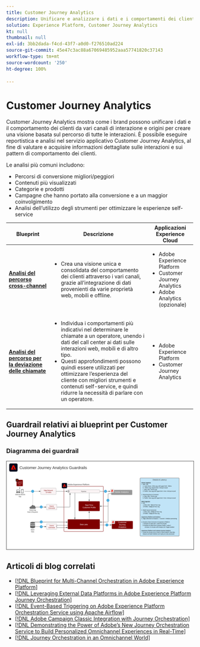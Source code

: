 ```yaml
---
title: Customer Journey Analytics
description: Unificare e analizzare i dati e i comportamenti dei clienti da tutto il percorso del cliente
solution: Experience Platform, Customer Journey Analytics
kt: null
thumbnail: null
exl-id: 3bb2dada-f4cd-43f7-a0d0-f276510ad224
source-git-commit: 45e47c3ac88a67069485952aaa57741820c37143
workflow-type: tm+mt
source-wordcount: '250'
ht-degree: 100%

---
```


# Customer Journey Analytics

Customer Journey Analytics mostra come i brand possono unificare i dati e il comportamento dei clienti da vari canali di interazione e origini per creare una visione basata sul percorso di tutte le interazioni. È possibile eseguire reportistica e analisi nel servizio applicativo Customer Journey Analytics, al fine di valutare e acquisire informazioni dettagliate sulle interazioni e sui pattern di comportamento dei clienti.

Le analisi più comuni includono:

* Percorsi di conversione migliori/peggiori
* Contenuti più visualizzati
* Categorie e prodotti
* Campagne che hanno portato alla conversione e a un maggior coinvolgimento
* Analisi dell’utilizzo degli strumenti per ottimizzare le esperienze self-service

| Blueprint | Descrizione | Applicazioni Experience Cloud |
|---|---|---|
| **[Analisi del percorso cross-channel](digital-behavioral-data-consolidation.md)** | <ul><li>Crea una visione unica e consolidata del comportamento dei clienti attraverso i vari canali, grazie all’integrazione di dati provenienti da varie proprietà web, mobili e offline.</li></ul> | <ul><li>Adobe Experience Platform</li><li>Customer Journey Analytics</li><li>Adobe Analytics (opzionale)</li></ul> |
| **[Analisi del percorso per la deviazione delle chiamate](call-deflect.md)** | <ul><li>Individua i comportamenti più indicativi nel determinare le chiamate a un operatore, unendo i dati del call center ai dati sulle interazioni web, mobili e di altro tipo.</li><li>Questi approfondimenti possono quindi essere utilizzati per ottimizzare l’esperienza del cliente con migliori strumenti e contenuti self-service, e quindi ridurre la necessità di parlare con un operatore.  </li></ul> | <ul><li>Adobe Experience Platform</li><li>Customer Journey Analytics</li> |

## Guardrail relativi ai blueprint per Customer Journey Analytics

### Diagramma dei guardrail

<img src="assets/cja_guardrails.png" alt="Diagramma dei guardrail relativi ai blueprint per Customer Journey Analytics" style="border:1px solid #4a4a4a" />


## Articoli di blog correlati

* [[!DNL Blueprint for Multi-Channel Orchestration in Adobe Experience Platform]](https://medium.com/adobetech/blueprint-for-multi-channel-orchestration-in-adobe-experience-platform-c68317e94184)
* [[!DNL Leveraging External Data Platforms in Adobe Experience Platform Journey Orchestration]](https://medium.com/adobetech/leveraging-external-data-platforms-in-adobe-experience-platform-journey-orchestration-54fc6134fe17)
* [[!DNL Event-Based Triggering on Adobe Experience Platform Orchestration Service using Apache Airflow]](https://medium.com/adobetech/event-based-triggering-on-adobe-experience-platform-orchestration-service-using-apache-airflow-8607b28251f1)
* [[!DNL Adobe Campaign Classic Integration with Journey Orchestration]](https://medium.com/adobetech/adobe-campaign-classic-integration-with-journey-orchestration-ae577653281)
* [[!DNL Demonstrating the Power of Adobe’s New Journey Orchestration Service to Build Personalized Omnichannel Experiences in Real-Time]](https://medium.com/adobetech/demonstrating-the-power-of-adobes-new-journey-orchestration-service-to-build-personalized-aa60d88cd34)
* [[!DNL Journey Orchestration in an Omnichannel World]](https://medium.com/adobetech/journey-orchestration-in-an-omnichannel-world-3a2d32d556d9)
